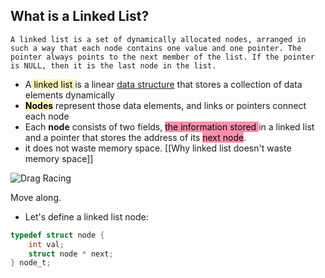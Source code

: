 ## What is a Linked List?

```
A linked list is a set of dynamically allocated nodes, arranged in such a way that each node contains one value and one pointer. The pointer always points to the next member of the list. If the pointer is NULL, then it is the last node in the list.
```

- A<mark style="background: #FFF3A3A6;"> linked list </mark>is a linear [data structure](https://www.simplilearn.com/data-structures-and-algorithms-article "data structure") that stores a collection of data elements dynamically
- **<mark style="background: #FFF3A3A6;">Nodes</mark>** represent those data elements, and links or pointers connect each node
- Each **node** consists of two fields, <mark style="background: #FF5582A6;">the information stored </mark>in a linked list and a pointer that stores the address of its <mark style="background: #FF5582A6;">next node</mark>.
- it does not waste memory space. [[Why linked list doesn't waste memory space]] 

![Drag Racing](https://media.geeksforgeeks.org/wp-content/cdn-uploads/20230726162542/Linked-List-Data-Structure.png)  

  
Move along.

*  Let's define a linked list node:

```c
typedef struct node {
    int val;
    struct node * next;
} node_t;
```

